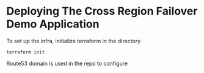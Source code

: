 # Deploying The Cross Region Failover Demo Application

To set up the infra, initialize terraform in the directory

```
terraform init
```

Route53 domain is used in the repo to configure 